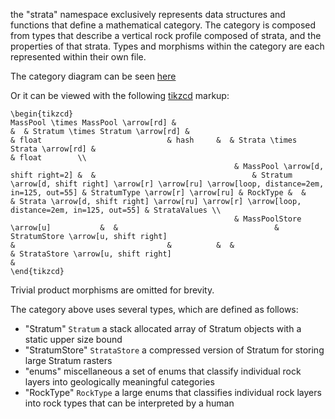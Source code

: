 the "strata" namespace exclusively represents data structures and functions that define a mathematical category.
The category is composed from types that describe a vertical rock profile composed of strata,
and the properties of that strata. 
Types and morphisms within the category are each represented within their own file.

The category diagram can be seen [here](https://tikzcd.yichuanshen.de/#N4Igdg9gJgpgziAXAbVABwnAlgFyxMJZAFgBoAmAXVJADcBDAGwFcYkQBlHAJ3p2YC2XCNzYBfUuky58hFGQCM1Ok1bsuvfgJASp2PASIBWUkpoMWbRJx59BAFQCeacZJAZ9s46QAMyi2rWAGaMEHw6bh4yhigAzL7+qlY2moIABAA6GXgC8Gkadtq67tIGcsgAnKaJluq2OPQRetHlVVTmSXWa9MKiTSWeMcgKFDWBKYUAsvRwcAAKEBCMva7NZUQjZiq11gVa07MLS-1R6ygAHAkdOxMNmdlYuXD59Y3Fp14oCj5X2+MhYRwJ1Kn2GPy2AWSe3oADUkgh3iChgA2arXcYAJQgAGMANZOFzAwblH5+dFQ+qCA7zRaMe45PJ7KkzGnHRHEoiosl-ZIACxmvJ0yhgUAA5vAiKAgtwINpED8QDgIEgRiA4LysEEgYgFMVpbKVTQlUgFerNdrdW59XLVcbEOQ9TKbUblYhYo6DYgyIrXZapU6kAB2F1IS5qjVak0euVhu3B8PmpAOq0BxAmH1IVEJyM66OZkNpmhmnN+kDWpBVDNpvOFqvfGvpu0KUvlnUF1WhCBoDbnH5BJhwGDKRj0ABGMEYCw51m4WFFvKBDYL6c73a+vdI-cYg+HY4nU5a7Fn88XKc95Hbyf9noU8Sr5xrF7rxDElDEQA)

Or it can be viewed with the following [tikzcd](http://ctan.math.washington.edu/tex-archive/graphics/pgf/contrib/tikz-cd/tikz-cd-doc.pdf) markup:

```
\begin{tikzcd}
MassPool \times MassPool \arrow[rd] &                                          &  & Stratum \times Stratum \arrow[rd] &                                                                                                & float                            & hash     &  & Strata \times Strata \arrow[rd] &                                                                                               & float        \\
                                                  & MassPool \arrow[d, shift right=2] &  &                                   & Stratum \arrow[d, shift right] \arrow[r] \arrow[ru] \arrow[loop, distance=2em, in=125, out=55] & StratumType \arrow[r] \arrow[ru] & RockType &  &                                 & Strata \arrow[d, shift right] \arrow[ru] \arrow[r] \arrow[loop, distance=2em, in=125, out=55] & StrataValues \\
                                                  & MassPoolStore \arrow[u]           &  &                                   & StratumStore \arrow[u, shift right]                                                            &                                  &          &  &                                 & StrataStore \arrow[u, shift right]                                                            &             
\end{tikzcd}
```

Trivial product morphisms are omitted for brevity.

The category above uses several types, which are defined as follows:
* "Stratum"        `Stratum`                     a stack allocated array of Stratum objects with a static upper size bound
* "StratumStore"   `StrataStore`                 a compressed version of Stratum for storing large Stratum rasters
* "enums"          miscellaneous                 a set of enums that classify individual rock layers into geologically meaningful categories 
* "RockType"       `RockType`                    a large enums that classifies individual rock layers into rock types that can be interpreted by a human
